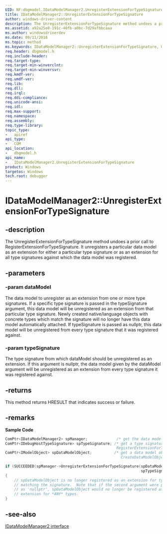 ```yaml
---
UID: NF:dbgmodel.IDataModelManager2.UnregisterExtensionForTypeSignature
title: IDataModelManager2::UnregisterExtensionForTypeSignature
author: windows-driver-content
description: The UnregisterExtensionForTypeSignature method undoes a prior call to RegisterExtensionForTypeSignature. 
ms.assetid: a92a25e0-191c-40fb-a0bc-7d29afbbcaaa
ms.author: windowsdriverdev
ms.date: 09/11/2018
ms.topic: method
ms.keywords: IDataModelManager2::UnregisterExtensionForTypeSignature, UnregisterExtensionForTypeSignature, IDataModelManager2.UnregisterExtensionForTypeSignature, IDataModelManager2::UnregisterExtensionForTypeSignature, IDataModelManager2.UnregisterExtensionForTypeSignature
req.header: dbgmodel.h
req.include-header:
req.target-type:
req.target-min-winverclnt:
req.target-min-winversvr:
req.kmdf-ver:
req.umdf-ver:
req.lib:
req.dll:
req.irql: 
req.ddi-compliance:
req.unicode-ansi:
req.idl:
req.max-support:
req.namespace:
req.assembly:
req.type-library: 
topic_type: 
-	apiref
api_type: 
-	COM
api_location: 
-	dbgmodel.h
api_name: 
-	IDataModelManager2.UnregisterExtensionForTypeSignature
product: Windows
targetos: Windows
tech.root: debugger
---
```


# IDataModelManager2::UnregisterExtensionForTypeSignature


## -description

The UnregisterExtensionForTypeSignature method undoes a prior call to RegisterExtensionForTypeSignature. It unregisters a particular data model as an extension for either a particular type signature or as an extension for all type signatures against which the data model was registered. 

## -parameters

### -param dataModel
The data model to unregister as an extension from one or more type signatures. If a specific type signature is passed in the typeSignature argument, this data model will be unregistered as an extension from that particular type signature. Newly created native/language objects with concrete types which match the signature will no longer have this data model automatically attached. If typeSignature is passed as nullptr, this data model will be unregistered from every type signature that it was registered against.

### -param typeSignature
The type signature from which dataModel should be unregistered as an extension. If this argument is nullptr, the data model given by the dataModel argument will be unregistered as an extension from every type signature it was registered against.


## -returns
This method returns HRESULT that indicates success or failure.

## -remarks

**Sample Code**

```cpp
ComPtr<IDataModelManager2> spManager;             /* get the data model manager */
ComPtr<IDebugHostTypeSignature> spTypeSignature; /* get a type signature (see 
                                                  RegisterExtensionForTypeSignature) */
ComPtr<IModelObject> spDataModelObject;          /* get a data model object (see
                                                    CreateDataModelObject) */

if (SUCCEEDED(spManager->UnregisterExtensionForTypeSignature(spDataModelObject.Get(),
                                                             spTypeSignature.Get())))
{
    // spDataModelObject is no longer registered as an extension for types 
    // matching the signature.  Note that if the second argument were passed
    // as 'nullptr', spDataModelObject would no longer be registered as an
    // extension for *ANY* types.
}
```

## -see-also

[IDataModelManager2 interface](nn-dbgmodel-idatamodelmanager2.md)
